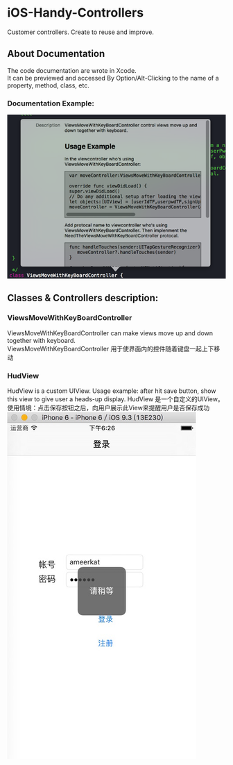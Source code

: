 # iOS-Handy-Controllers
Customer controllers. Create to reuse and improve.  

## About Documentation
The code documentation are wrote in Xcode.  
It can be previewed and accessed By Option/Alt-Clicking to the name of a property, method, class, etc.  
### Documentation Example:
![alt text](https://github.com/ameerkat81/iOS-Handy-Controllers/blob/master/Pictures/documentationExamplePic.png)

## Classes & Controllers description:
### ViewsMoveWithKeyBoardController
ViewsMoveWithKeyBoardController can make views move up and down together with keyboard.  
ViewsMoveWithKeyBoardController 用于使界面内的控件随着键盘一起上下移动
### HudView
HudView is a custom UIView. Usage example: after hit save button, show this view to give user a heads-up display.
HudView 是一个自定义的UIView。使用情境：点击保存按钮之后，向用户展示此View来提醒用户是否保存成功  
![alt text](https://github.com/ameerkat81/iOS-Handy-Controllers/blob/master/Pictures/HudView.jpeg)
